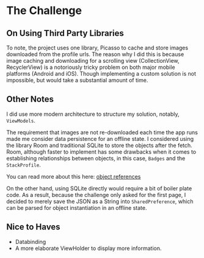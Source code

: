 # The Challenge

## On Using Third Party Libraries

To note, the project uses one library, Picasso to cache and store images downloaded from the profile urls. The
reason why I did this is because image caching and downloading for a scrolling view (CollectionView, RecyclerView) is a 
notoriously tricky problem on both major mobile platforms (Android and iOS). Though implementing a custom
solution is not impossible, but would take a substantial amount of time.

## Other Notes 

I did use more modern architecture to structure my solution, notably, `ViewModels`.  

The requirement that images are not re-downloaded each time the app runs made me consider data 
persistence for an offline state. I considered using the library Room and traditional SQLite to store
the objects after the fetch. Room, although faster to implement has some drawbacks when it comes to
establishing relationships between objects, in this case, `Badges` and the `StackProfile`.

You can read more about this here: [object references](https://developer.android.com/training/data-storage/room/referencing-data#understand-no-object-references)

On the other hand, using SQLite directly would require a bit of boiler plate code. As a result, because the challenge 
only asked for the first page, I decided to merely save the JSON as a String into `SharedPreference`,
which can be parsed for object instantiation in an offline state.

## Nice to Haves

- Databinding
- A more elaborate ViewHolder to display more information.